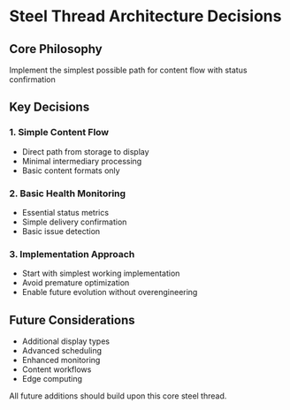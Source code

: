 # Steel Thread Architecture Decisions

## Core Philosophy
Implement the simplest possible path for content flow with status confirmation

## Key Decisions

### 1. Simple Content Flow
- Direct path from storage to display
- Minimal intermediary processing
- Basic content formats only

### 2. Basic Health Monitoring
- Essential status metrics
- Simple delivery confirmation
- Basic issue detection

### 3. Implementation Approach
- Start with simplest working implementation
- Avoid premature optimization
- Enable future evolution without overengineering

## Future Considerations
- Additional display types
- Advanced scheduling
- Enhanced monitoring
- Content workflows
- Edge computing

All future additions should build upon this core steel thread.